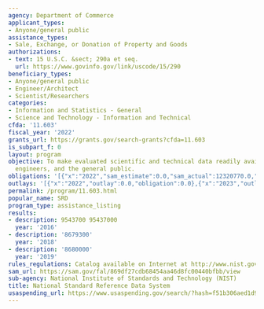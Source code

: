 ```yaml
---
agency: Department of Commerce
applicant_types:
- Anyone/general public
assistance_types:
- Sale, Exchange, or Donation of Property and Goods
authorizations:
- text: 15 U.S.C. &sect; 290a et seq.
  url: https://www.govinfo.gov/link/uscode/15/290
beneficiary_types:
- Anyone/general public
- Engineer/Architect
- Scientist/Researchers
categories:
- Information and Statistics - General
- Science and Technology - Information and Technical
cfda: '11.603'
fiscal_year: '2022'
grants_url: https://grants.gov/search-grants?cfda=11.603
is_subpart_f: 0
layout: program
objective: To make evaluated scientific and technical data readily available to scientists,
  engineers, and the general public.
obligations: '[{"x":"2022","sam_estimate":0.0,"sam_actual":12320770.0,"usa_spending_actual":0.0},{"x":"2023","sam_estimate":11775000.0,"sam_actual":0.0,"usa_spending_actual":0.0},{"x":"2024","sam_estimate":11775000.0,"sam_actual":0.0,"usa_spending_actual":0.0}]'
outlays: '[{"x":"2022","outlay":0.0,"obligation":0.0},{"x":"2023","outlay":0.0,"obligation":0.0},{"x":"2024","outlay":0.0,"obligation":0.0}]'
permalink: /program/11.603.html
popular_name: SRD
program_type: assistance_listing
results:
- description: 9543700 95437000
  year: '2016'
- description: '8679300'
  year: '2018'
- description: '8680000'
  year: '2019'
rules_regulations: Catalog available on Internet at http://www.nist.gov/srd.
sam_url: https://sam.gov/fal/869df27cdb68454aa46d8fc00440bfbb/view
sub-agency: National Institute of Standards and Technology (NIST)
title: National Standard Reference Data System
usaspending_url: https://www.usaspending.gov/search/?hash=f51b306aed1d96d19ea6fab94689e862
---
```

